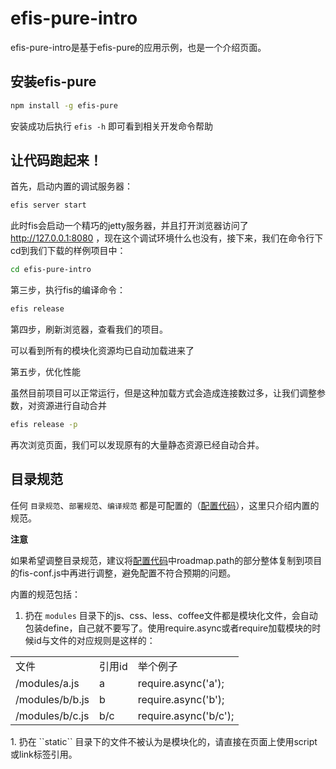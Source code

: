 efis-pure-intro
=====================================

efis-pure-intro是基于efis-pure的应用示例，也是一个介绍页面。

## 安装efis-pure

```bash
npm install -g efis-pure
```

安装成功后执行 ``efis -h`` 即可看到相关开发命令帮助

## 让代码跑起来！

首先，启动内置的调试服务器：

```bash
efis server start
```

此时fis会启动一个精巧的jetty服务器，并且打开浏览器访问了 http://127.0.0.1:8080 ，现在这个调试环境什么也没有，接下来，我们在命令行下cd到我们下载的样例项目中：

```bash
cd efis-pure-intro
```

第三步，执行fis的编译命令：

```bash
efis release
```

第四步，刷新浏览器，查看我们的项目。

可以看到所有的模块化资源均已自动加载进来了

第五步，优化性能

虽然目前项目可以正常运行，但是这种加载方式会造成连接数过多，让我们调整参数，对资源进行自动合并

```bash
efis release -p
```

再次浏览页面，我们可以发现原有的大量静态资源已经自动合并。

## 目录规范

任何 ``目录规范``、``部署规范``、``编译规范`` 都是可配置的（[配置代码](https://github.com/fex-team/fis-pure/blob/master/pure.js#L28-L67)），这里只介绍内置的规范。

**注意**

如果希望调整目录规范，建议将[配置代码](https://github.com/fex-team/fis-pure/blob/master/pure.js#L28-L67)中roadmap.path的部分整体复制到项目的fis-conf.js中再进行调整，避免配置不符合预期的问题。

内置的规范包括：

1. 扔在 ``modules`` 目录下的js、css、less、coffee文件都是模块化文件，会自动包装define，自己就不要写了。使用require.async或者require加载模块的时候id与文件的对应规则是这样的：
<table>
    <tr>
        <td>文件</td>
        <td>引用id</td>
        <td>举个例子</td>
    </tr>
    <tr>
        <td>/modules/a.js</td>
        <td>a</td>
        <td>require.async('a');</td>
    </tr>
    <tr>
        <td>/modules/b/b.js</td>
        <td>b</td>
        <td>require.async('b');</td>
    </tr>
    <tr>
        <td>/modules/b/c.js</td>
        <td>b/c</td>
        <td>require.async('b/c');</td>
    </tr>
</table>
1. 扔在 ``static`` 目录下的文件不被认为是模块化的，请直接在页面上使用script或link标签引用。